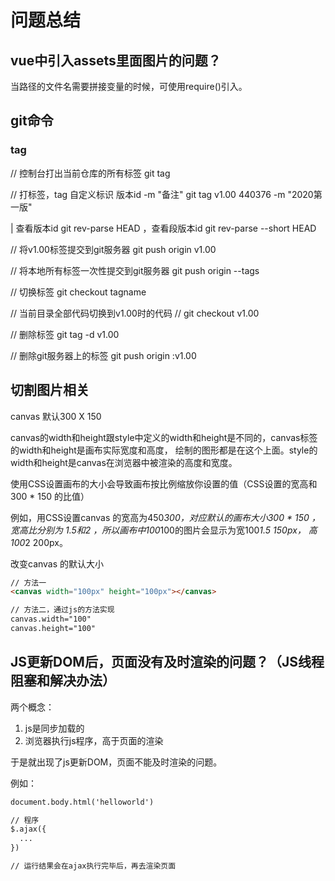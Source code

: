 # 问题总结

## vue中引入assets里面图片的问题？

当路径的文件名需要拼接变量的时候，可使用require()引入。

## git命令

### tag

// 控制台打出当前仓库的所有标签
git tag

// 打标签，tag 自定义标识 版本id -m "备注"
git tag v1.00 440376 -m "2020第一版"

| 查看版本id git rev-parse HEAD ，查看段版本id git rev-parse --short HEAD

// 将v1.00标签提交到git服务器
git push origin v1.00

// 将本地所有标签一次性提交到git服务器
git push origin --tags

// 切换标签
git checkout tagname

// 当前目录全部代码切换到v1.00时的代码
// git checkout v1.00 

// 删除标签
git tag -d v1.00

// 删除git服务器上的标签
git push origin :v1.00

## 切割图片相关

canvas 默认300 X 150

canvas的width和height跟style中定义的width和height是不同的，canvas标签的width和height是画布实际宽度和高度，
绘制的图形都是在这个上面。style的width和height是canvas在浏览器中被渲染的高度和宽度。

使用CSS设置画布的大小会导致画布按比例缩放你设置的值（CSS设置的宽高和300 * 150 的比值）

例如，用CSS设置canvas 的宽高为450*300，对应默认的画布大小300 * 150 ，宽高比分别为 1.5和2 ，所以画布中100*100的图片会显示为宽100*1.5 150px， 高100*2 200px。

改变canvas 的默认大小

```html
// 方法一
<canvas width="100px" height="100px"></canvas>

// 方法二，通过js的方法实现
canvas.width="100"
canvas.height="100"
```

## JS更新DOM后，页面没有及时渲染的问题？（JS线程阻塞和解决办法）

两个概念：

1. js是同步加载的
2. 浏览器执行js程序，高于页面的渲染

于是就出现了js更新DOM，页面不能及时渲染的问题。

例如：

```html
document.body.html('helloworld')

// 程序
$.ajax({
  ...
})

// 运行结果会在ajax执行完毕后，再去渲染页面
```


